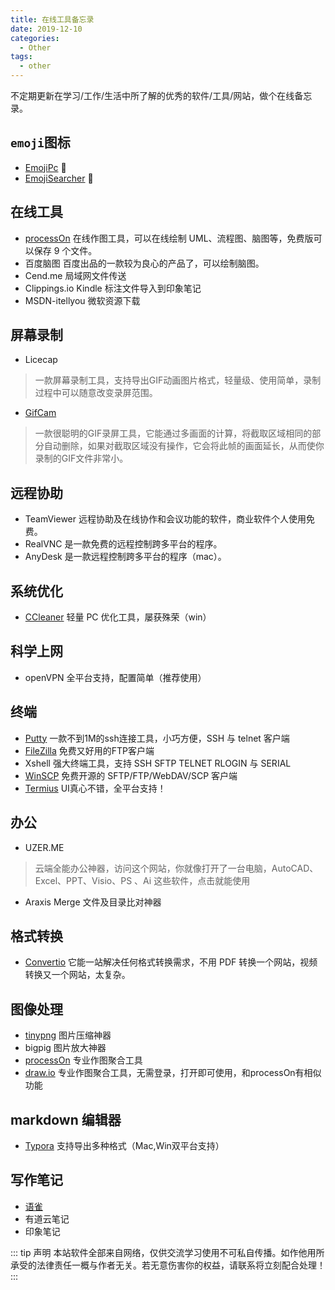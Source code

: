 ```yaml
---
title: 在线工具备忘录
date: 2019-12-10
categories:
  - Other
tags:
  - other
---
```


不定期更新在学习/工作/生活中所了解的优秀的软件/工具/网站，做个在线备忘录。
<!-- more -->
## `emoji`图标
- [EmojiPc](http://www.emojipc.com/)    :hugs:
- [EmojiSearcher](https://emoji.muan.co/) :hugs:

##  在线工具

- [processOn](https://www.processon.com/) 在线作图工具，可以在线绘制 UML、流程图、脑图等，免费版可以保存 9 个文件。
- 百度脑图 百度出品的一款较为良心的产品了，可以绘制脑图。
- Cend.me 局域网文件传送
- Clippings.io Kindle 标注文件导入到印象笔记
- MSDN-itellyou 微软资源下载

## 屏幕录制

- Licecap
>一款屏幕录制工具，支持导出GIF动画图片格式，轻量级、使用简单，录制过程中可以随意改变录屏范围。

- [GifCam](https://gifcam.en.softonic.com/)
>一款很聪明的GIF录屏工具，它能通过多画面的计算，将截取区域相同的部分自动删除，如果对截取区域没有操作，它会将此帧的画面延长，从而使你录制的GIF文件非常小。

## 远程协助

- TeamViewer 远程协助及在线协作和会议功能的软件，商业软件个人使用免费。
- RealVNC 是一款免费的远程控制跨多平台的程序。
- AnyDesk 是一款远程控制跨多平台的程序（mac）。

## 系统优化

- [CCleaner](https://www.ccleaner.com/) 轻量 PC 优化工具，屡获殊荣（win）

## 科学上网

- openVPN 全平台支持，配置简单（推荐使用）

## 终端

- [Putty](https://www.putty.org/) 一款不到1M的ssh连接工具，小巧方便，SSH 与 telnet 客户端
- [FileZilla](https://filezilla-project.org/) 免费又好用的FTP客户端
- Xshell 强大终端工具，支持 SSH SFTP TELNET RLOGIN 与 SERIAL
- [WinSCP](https://winscp.net/eng/docs/lang:chs) 免费开源的 SFTP/FTP/WebDAV/SCP 客户端
- [Termius](https://www.termius.com/) UI真心不错，全平台支持！

## 办公

- UZER.ME
>云端全能办公神器，访问这个网站，你就像打开了一台电脑，AutoCAD、Excel、PPT、Visio、PS 、Ai 这些软件，点击就能使用

- Araxis Merge 文件及目录比对神器

## 格式转换

- [Convertio](https://convertio.co/zh/) 它能一站解决任何格式转换需求，不用 PDF 转换一个网站，视频转换又一个网站，太复杂。

## 图像处理

- [tinypng](https://tinypng.com/) 图片压缩神器
- bigpig 图片放大神器
- [processOn](https://www.processon.com/) 专业作图聚合工具
- [draw.io](https://www.draw.io/) 专业作图聚合工具，无需登录，打开即可使用，和processOn有相似功能

## markdown 编辑器
- [Typora](https://www.typora.io/) 支持导出多种格式（Mac,Win双平台支持）

## 写作笔记
- [语雀](https://www.yuque.com/dashboard)
- 有道云笔记
- 印象笔记


::: tip 声明 
本站软件全部来自网络，仅供交流学习使用不可私自传播。如作他用所承受的法律责任一概与作者无关。若无意伤害你的权益，请联系将立刻配合处理！
:::

